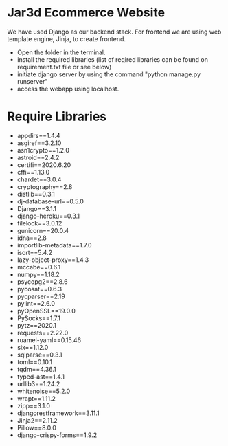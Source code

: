 # Jar3d Ecommerce Website

We have used Django as our backend stack. For frontend we are using web template engine, Jinja, to create frontend.


* Open the folder in the terminal.
* install the required libraries (list of reqired libraries can be found on requirement.txt file or see below)
* initiate django server by using the command "python manage.py runserver"
* access the webapp using localhost.



# Require Libraries

* appdirs==1.4.4
* asgiref==3.2.10
* asn1crypto==1.2.0
* astroid==2.4.2
* certifi==2020.6.20
* cffi==1.13.0
* chardet==3.0.4
* cryptography==2.8
* distlib==0.3.1
* dj-database-url==0.5.0
* Django==3.1.1
* django-heroku==0.3.1
* filelock==3.0.12
* gunicorn==20.0.4
* idna==2.8
* importlib-metadata==1.7.0
* isort==5.4.2
* lazy-object-proxy==1.4.3
* mccabe==0.6.1
* numpy==1.18.2
* psycopg2==2.8.6
* pycosat==0.6.3
* pycparser==2.19
* pylint==2.6.0
* pyOpenSSL==19.0.0
* PySocks==1.7.1
* pytz==2020.1
* requests==2.22.0
* ruamel-yaml==0.15.46
* six==1.12.0
* sqlparse==0.3.1
* toml==0.10.1
* tqdm==4.36.1
* typed-ast==1.4.1
* urllib3==1.24.2
* whitenoise==5.2.0
* wrapt==1.11.2
* zipp==3.1.0
* djangorestframework==3.11.1 
* Jinja2==2.11.2   
* Pillow==8.0.0
* django-crispy-forms==1.9.2
